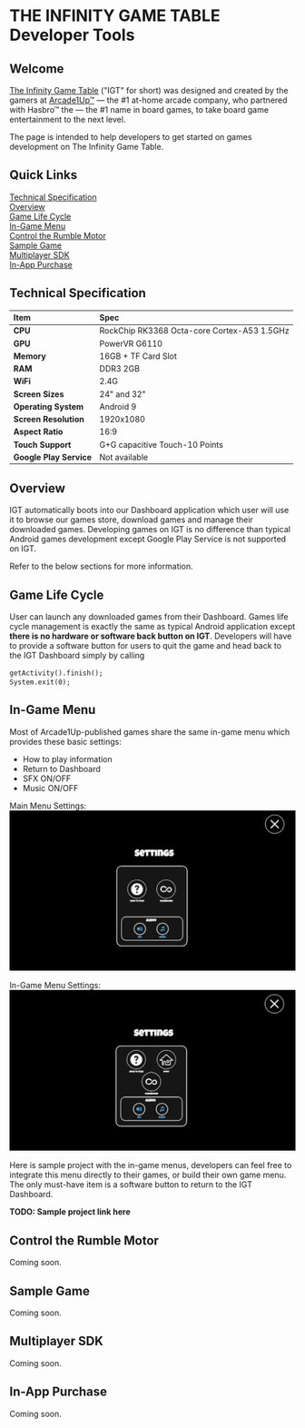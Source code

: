 # THE INFINITY GAME TABLE Developer Tools

## Welcome

<a href="https://infinitygametable.com/">The Infinity Game Table</a> ("IGT" for short) was designed and created by the gamers at <a href="https://arcade1up.com/">Arcade1Up™</a> — the #1 at-home arcade company, who partnered with Hasbro™ the — the #1 name in board games, to take board game entertainment to the next level.  

The page is intended to help developers to get started on games development on The Infinity Game Table. 

## Quick Links

[Technical Specification](#technicalspec)  
[Overview](#overview)  
[Game Life Cycle](#gamelifecycle)  
[In-Game Menu](#ingamemenu)  
[Control the Rumble Motor](#controlmotor)  
[Sample Game](#samplegame)  
[Multiplayer SDK](#multiplayer)  
[In-App Purchase](#iap)

## <a name="technicalspec"></a>Technical Specification
| Item        | Spec           |
| :------------- |:------------- |
| **CPU** | RockChip RK3368 Octa-core Cortex-A53 1.5GHz |
| **GPU** | PowerVR G6110 |
| **Memory** | 16GB + TF Card Slot |
| **RAM** | DDR3 2GB |
| **WiFi** | 2.4G |
| **Screen Sizes** | 24" and 32" |
| **Operating System** | Android 9 |
| **Screen Resolution** | 1920x1080 |
| **Aspect Ratio** | 16:9 |
| **Touch Support** | G+G capacitive Touch-10 Points |
| **Google Play Service** | Not available |

## <a name="overview"></a>Overview
IGT automatically boots into our Dashboard application which user will use it to browse our games store, download games and manage their downloaded games. Developing games on IGT is no difference than typical Android games development except Google Play Service is not supported on IGT.  
  
Refer to the below sections for more information.

## <a name="gamelifecycle"></a>Game Life Cycle
User can launch any downloaded games from their Dashboard. Games life cycle management is exactly the same as typical Android application except **there is no hardware or software back button on IGT**. Developers will have to provide a software button for users to quit the game and head back to the IGT Dashboard simply by calling
```
getActivity().finish();
System.exit(0);
```

## <a name="ingamemenu"></a>In-Game Menu  
Most of Arcade1Up-published games share the same in-game menu which provides these basic settings:
- How to play information
- Return to Dashboard
- SFX ON/OFF
- Music ON/OFF

Main Menu Settings:  
![Alt text](/assets/main_menu.png?raw=true "Main Menu Settings")

In-Game Menu Settings:  
![Alt text](/assets/ingame_menu.png?raw=true "In-Game Menu Settings")

Here is sample project with the in-game menus, developers can feel free to integrate this menu directly to their games, or build their own game menu. The only must-have item is a software button to return to the IGT Dashboard.  

**TODO: Sample project link here**



## <a name="controlmotor"></a>Control the Rumble Motor
Coming soon.

## <a name="samplegame"></a>Sample Game
Coming soon.

## <a name="multiplayer"></a>Multiplayer SDK
Coming soon.

## <a name="iap"></a>In-App Purchase
Coming soon.